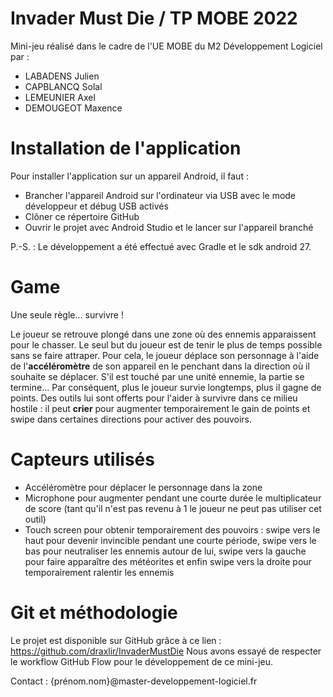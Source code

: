 # Invader Must Die / TP MOBE 2022

Mini-jeu réalisé dans le cadre de l'UE MOBE du M2 Développement Logiciel par : 
- LABADENS Julien
- CAPBLANCQ Solal
- LEMEUNIER Axel
- DEMOUGEOT Maxence

# Installation de l'application

Pour installer l'application sur un appareil Android, il faut :
- Brancher l'appareil Android sur l'ordinateur via USB avec le mode développeur et débug USB activés
- Clôner ce répertoire GitHub
- Ouvrir le projet avec Android Studio et le lancer sur l'appareil branché

P.-S. : Le développement a été effectué avec Gradle et le sdk android 27.

# Game 

Une seule règle... survivre !

Le joueur se retrouve plongé dans une zone où des ennemis apparaissent pour le chasser. Le seul but du joueur est de tenir le plus de temps possible sans se faire attraper.
Pour cela, le joueur déplace son personnage à l'aide de l'**accéléromètre** de son appareil en le penchant dans la direction où il souhaite se déplacer. S'il est touché par une unité ennemie, la partie se termine...
Par conséquent, plus le joueur survie longtemps, plus il gagne de points.
Des outils lui sont offerts pour l'aider à survivre dans ce milieu hostile : il peut **crier** pour augmenter temporairement le gain de points et swipe dans certaines directions pour activer des pouvoirs.

# Capteurs utilisés

- Accéléromètre pour déplacer le personnage dans la zone
- Microphone pour augmenter pendant une courte durée le multiplicateur de score (tant qu'il n'est pas revenu à 1 le joueur ne peut pas utiliser cet outil)
- Touch screen pour obtenir temporairement des pouvoirs : swipe vers le haut pour devenir invincible pendant une courte période, swipe vers le bas pour neutraliser les ennemis autour de lui, swipe vers la gauche pour faire apparaître des météorites et enfin swipe vers la droite pour temporairement ralentir les ennemis

# Git et méthodologie 

Le projet est disponible sur GitHub grâce à ce lien : https://github.com/draxlir/InvaderMustDie
Nous avons essayé de respecter le workflow GitHub Flow pour le développement de ce mini-jeu.

Contact : {prénom.nom}@master-developpement-logiciel.fr



